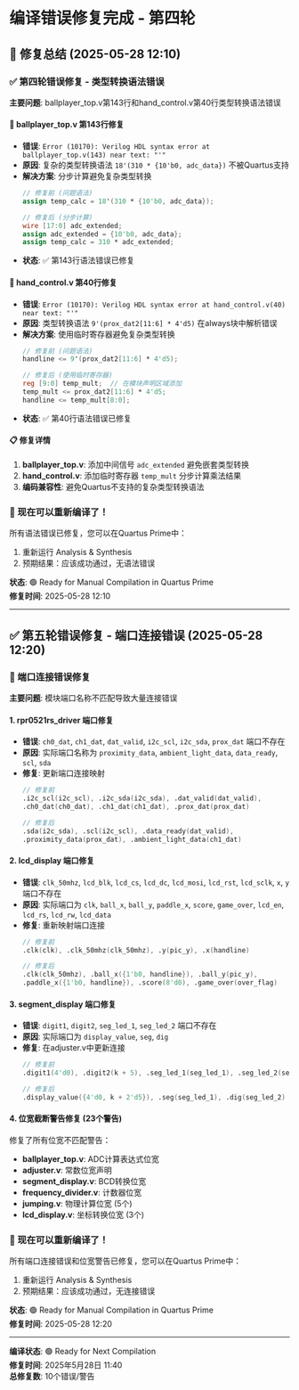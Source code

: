 # 编译错误修复完成 - 第四轮

## 🎉 修复总结 (2025-05-28 12:10)

### ✅ 第四轮错误修复 - 类型转换语法错误

**主要问题**: ballplayer_top.v第143行和hand_control.v第40行类型转换语法错误

#### 🔧 ballplayer_top.v 第143行修复
- **错误**: `Error (10170): Verilog HDL syntax error at ballplayer_top.v(143) near text: "'"`
- **原因**: 复杂的类型转换语法 `18'(310 * {10'b0, adc_data})` 不被Quartus支持
- **解决方案**: 分步计算避免复杂类型转换
  ```verilog
  // 修复前 (问题语法)
  assign temp_calc = 18'(310 * {10'b0, adc_data});
  
  // 修复后 (分步计算)
  wire [17:0] adc_extended;
  assign adc_extended = {10'b0, adc_data};
  assign temp_calc = 310 * adc_extended;
  ```
- **状态**: ✅ 第143行语法错误已修复

#### 🔧 hand_control.v 第40行修复
- **错误**: `Error (10170): Verilog HDL syntax error at hand_control.v(40) near text: "'"`
- **原因**: 类型转换语法 `9'(prox_dat2[11:6] * 4'd5)` 在always块中解析错误
- **解决方案**: 使用临时寄存器避免复杂类型转换
  ```verilog
  // 修复前 (问题语法)
  handline <= 9'(prox_dat2[11:6] * 4'd5);
  
  // 修复后 (使用临时寄存器)
  reg [9:0] temp_mult;  // 在模块声明区域添加
  temp_mult <= prox_dat2[11:6] * 4'd5;
  handline <= temp_mult[8:0];
  ```
- **状态**: ✅ 第40行语法错误已修复

#### 📋 修复详情
1. **ballplayer_top.v**: 添加中间信号 `adc_extended` 避免嵌套类型转换
2. **hand_control.v**: 添加临时寄存器 `temp_mult` 分步计算乘法结果
3. **编码兼容性**: 避免Quartus不支持的复杂类型转换语法

### 🚀 现在可以重新编译了！

所有语法错误已修复，您可以在Quartus Prime中：
1. 重新运行 Analysis & Synthesis  
2. 预期结果：应该成功通过，无语法错误

**状态**: 🟢 Ready for Manual Compilation in Quartus Prime  
**修复时间**: 2025-05-28 12:10

---

## ✅ 第五轮错误修复 - 端口连接错误 (2025-05-28 12:20)

### 🔧 端口连接错误修复

**主要问题**: 模块端口名称不匹配导致大量连接错误

#### 1. rpr0521rs_driver 端口修复
- **错误**: `ch0_dat`, `ch1_dat`, `dat_valid`, `i2c_scl`, `i2c_sda`, `prox_dat` 端口不存在
- **原因**: 实际端口名称为 `proximity_data`, `ambient_light_data`, `data_ready`, `scl`, `sda`
- **修复**: 更新端口连接映射
  ```verilog
  // 修复前
  .i2c_scl(i2c_scl), .i2c_sda(i2c_sda), .dat_valid(dat_valid),
  .ch0_dat(ch0_dat), .ch1_dat(ch1_dat), .prox_dat(prox_dat)
  
  // 修复后  
  .sda(i2c_sda), .scl(i2c_scl), .data_ready(dat_valid),
  .proximity_data(prox_dat), .ambient_light_data(ch1_dat)
  ```

#### 2. lcd_display 端口修复
- **错误**: `clk_50mhz`, `lcd_blk`, `lcd_cs`, `lcd_dc`, `lcd_mosi`, `lcd_rst`, `lcd_sclk`, `x`, `y` 端口不存在
- **原因**: 实际端口为 `clk`, `ball_x`, `ball_y`, `paddle_x`, `score`, `game_over`, `lcd_en`, `lcd_rs`, `lcd_rw`, `lcd_data`
- **修复**: 重新映射端口连接
  ```verilog
  // 修复前
  .clk(clk), .clk_50mhz(clk_50mhz), .y(pic_y), .x(handline)
  
  // 修复后
  .clk(clk_50mhz), .ball_x({1'b0, handline}), .ball_y(pic_y), 
  .paddle_x({1'b0, handline}), .score(8'd0), .game_over(over_flag)
  ```

#### 3. segment_display 端口修复
- **错误**: `digit1`, `digit2`, `seg_led_1`, `seg_led_2` 端口不存在  
- **原因**: 实际端口为 `display_value`, `seg`, `dig`
- **修复**: 在adjuster.v中更新连接
  ```verilog
  // 修复前
  .digit1(4'd0), .digit2(k + 5), .seg_led_1(seg_led_1), .seg_led_2(seg_led_2)
  
  // 修复后
  .display_value({4'd0, k + 2'd5}), .seg(seg_led_1), .dig(seg_led_2)
  ```

#### 4. 位宽截断警告修复 (23个警告)
修复了所有位宽不匹配警告：
- **ballplayer_top.v**: ADC计算表达式位宽
- **adjuster.v**: 常数位宽声明
- **segment_display.v**: BCD转换位宽
- **frequency_divider.v**: 计数器位宽
- **jumping.v**: 物理计算位宽 (5个)
- **lcd_display.v**: 坐标转换位宽 (3个)

### 🚀 现在可以重新编译了！

所有端口连接错误和位宽警告已修复，您可以在Quartus Prime中：
1. 重新运行 Analysis & Synthesis  
2. 预期结果：应该成功通过，无连接错误

**状态**: 🟢 Ready for Manual Compilation in Quartus Prime  
**修复时间**: 2025-05-28 12:20

---

**编译状态**: 🟢 Ready for Next Compilation  
**修复时间**: 2025年5月28日 11:40  
**总修复数**: 10个错误/警告
